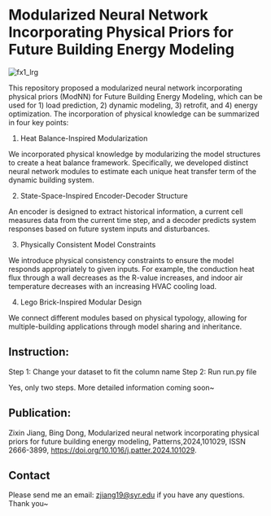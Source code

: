 # Modularized Neural Network Incorporating Physical Priors for Future Building Energy Modeling

![fx1_lrg](https://github.com/user-attachments/assets/c82ea76a-494a-4c2b-a593-0cc729a97d36)

This repository proposed a modularized neural network incorporating physical priors (ModNN) for Future Building Energy Modeling, which can be used for 1) load prediction, 2) dynamic modeling, 3) retrofit, and 4) energy optimization. 
The incorporation of physical knowledge can be summarized in four key points: 

1) Heat Balance-Inspired Modularization
   
We incorporated physical knowledge by modularizing the model structures to create a heat balance framework. Specifically, we developed distinct neural network modules to estimate each unique heat transfer term of the dynamic building system.

2) State-Space-Inspired Encoder-Decoder Structure
   
An encoder is designed to extract historical information, a current cell measures data from the current time step, and a decoder predicts system responses based on future system inputs and disturbances.

3) Physically Consistent Model Constraints
   
We introduce physical consistency constraints to ensure the model responds appropriately to given inputs. For example, the conduction heat flux through a wall decreases as the R-value increases, and indoor air temperature decreases with an increasing HVAC cooling load.

4) Lego Brick-Inspired Modular Design
   
We connect different modules based on physical typology, allowing for multiple-building applications through model sharing and inheritance.

## Instruction: 
Step 1: Change your dataset to fit the column name
Step 2: Run run.py file

Yes, only two steps. More detailed information coming soon~

## Publication: 
Zixin Jiang, Bing Dong,
Modularized neural network incorporating physical priors for future building energy modeling,
Patterns,2024,101029, ISSN 2666-3899,
https://doi.org/10.1016/j.patter.2024.101029.

## Contact
Please send me an email: zjiang19@syr.edu if you have any questions. Thank you~

